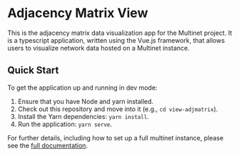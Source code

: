 # Adjacency Matrix View

This is the adjacency matrix data visualization app for the Multinet project. It is a typescript application, written using the Vue.js framework, that allows users to visualize network data hosted on a Multinet instance.

## Quick Start

To get the application up and running in dev mode:

1. Ensure that you have Node and yarn installed.
1. Check out this repository and move into it (e.g., `cd view-adjmatrix`).
1. Install the Yarn dependencies: `yarn install`.
1. Run the application: `yarn serve`.

For further details, including how to set up a full multinet instance, please see the [full documentation](https://multinet-app.readthedocs.io).